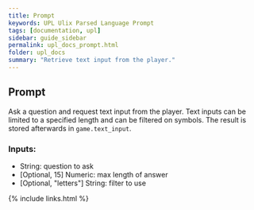 ```yaml
---
title: Prompt
keywords: UPL Ulix Parsed Language Prompt
tags: [documentation, upl]
sidebar: guide_sidebar
permalink: upl_docs_prompt.html
folder: upl_docs
summary: "Retrieve text input from the player."
---
```


## Prompt

Ask a question and request text input from the player. Text inputs can be limited to a specified length and can be filtered on symbols.
The result is stored afterwards in `game.text_input`.

### Inputs:
- String: question to ask
- [Optional, 15] Numeric: max length of answer
- [Optional, "letters"] String: filter to use

{% include links.html %}
